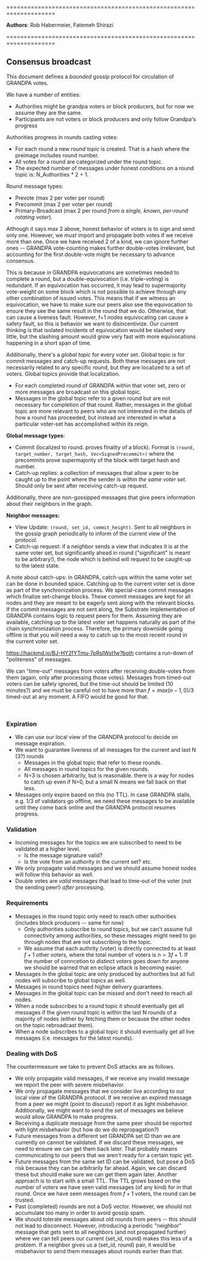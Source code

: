 ====================================================================

**Authors**: Rob Habermeier, Fatemeh Shirazi

====================================================================

## Consensus broadcast

This document defines a _bounded_ gossip protocol for circulation of GRANDPA votes.

We have a number of entities:

- Authorities might be grandpa voters or block producers, but for now we assume they are the same.
- Participants are not voters or block producers and only follow Grandpa's progress

Authorities progress in rounds casting votes:

- For each round a new _round topic_ is created. That is a hash where the preimage includes round number.
- All votes for a round are categorized under the round topic.
- The expected number of messages under honest conditions on a round topic is: N_Authorities * 2 + 1.

Round message types:
- Prevote (max 2 per voter per round)
- Precommit (max 2 per voter per round)
- Primary-Broadcast (max 2 per round _from a single, known, per-round rotating voter_).

Although it says max 2 above, honest behavior of voters is to sign and send only one. However, we _must_ import and propagate both votes if we receive more than one. Once we have received 2 of a kind, we can ignore further ones -- GRANDPA vote-counting makes further double-votes irrelevant, but accounting for the first double-vote might be necessary to advance consensus.

This is because in GRANDPA equivocations are sometimes needed to complete a round, but a double-equivocation (i.e. triple-voting) is redundant. If an equivocation has occurred, it may lead to supermajority vote-weight on some block which is not possible to achieve through any other combination of issued votes. This means that if we witness an equivocation, we have to make sure our peers also see the equivocation to ensure they see the same result in the round that we do. Otherwise, that can cause a liveness fault. However, f+1 nodes equivocating can cause a safety fault, so this is behavior we want to disincentivize. Our current thinking is that isolated incidents of equivocation would be slashed very little, but the slashing amount would grow very fast with more equivocations happening in a short span of time.

Additionally, there's a _global topic_ for every voter set. Global topic is for commit messages and catch-up requests. Both these messages are not necessarily related to any specific round, but they are localized to a set of voters. Global topics provide that localization.
- For each completed round of GRANDPA within that voter set, zero or more messages are broadcast on this global topic.
- Messages in the global topic refer to a given round but are not necessary for completion of that round. Rather, messages in the global topic are more relevant to peers who are not interested in the details of how a round has proceeded, but instead are interested in what a particular voter-set has accomplished within its reign.

**Global message types**:
- Commit (localized to round. proves finality of a block). Format is `(round, target_number, target_hash, Vec<SignedPrecommit>)` where the precommits prove supermajority of the block with target hash and number.
- Catch-up replies: a collection of messages that allow a peer to be caught up to the point where the sender is _within the same voter set_. Should only be sent after receiving catch-up request.

Additionally, there are non-gossipped messages that give peers information about their neighbors in the graph.

**Neighbor messages:**
  - View Update: `(round, set_id, commit_height)`. Sent to all neighbors in the gossip graph periodically to inform of the current view of the protocol.
  - Catch-up request: if a neighbor sends a view that indicates it is at the same voter set, but significantly ahead in round ("significant" is meant to be arbitrary!), the node which is behind will request to be caught-up to the latest state.

A note about catch-ups: in GRANDPA, catch-ups within the same voter set can be done in bounded space. Catching up to the current voter set is done as part of the synchronization process. We special-case commit messages which finalize set-change blocks. These commit messages are kept for all nodes and they are meant to be eagerly sent along with the relevant blocks. If the commit messages are not sent along, the Substrate implementation of GRANDPA contains logic to request peers for them. Assuming they are available, catching up to the latest voter set happens naturally as part of the chain synchronization process. Therefore, the primary downside going offline is that you will need a way to catch up to the most recent round in the current voter set.

https://hackmd.io/BJ-HY2fYTmu-7pRsIWst1w?both contains a run-down of "politeness" of messages.

We can "time-out" messages from voters after receiving double-votes from them (again, only after processing those votes). Messages from timed-out voters can be safely ignored, but the time-out should be limited (10 minutes?) and we must be careful not to have more than $f = max(n-1, 0)/3$ timed-out at any moment. A FIFO would be good for that.

<br/>


### Expiration

- We can use our local view of the GRANDPA protocol to decide on message expiration.
- We want to guarantee liveness of all messages for the current and last N (3?) rounds
	- Messages in the global topic that refer to these rounds.
	- All messages in round topics for the given rounds.
	- N=3 is chosen arbitrarily, but is reasonable. there is a way for nodes to catch up even if N=0, but a small N means we fall back on that less.
- Messages only expire based on this (no TTL). In case GRANDPA stalls, e.g. 1/3 of validators go offline, we need these messages to be available until they come back online and the GRANDPA protocol resumes progress.

### Validation

- Incoming messages for the topics we are subscribed to need to be validated at a higher level.
	- Is the message signature valid?
	- Is the vote from an authority in the current set? etc.
- We only propagate valid messages and we should assume honest nodes will follow this behavior as well.
- Double votes are _valid_ messages that lead to time-out of the voter (not the sending peer!) _after_ processing.

### Requirements

- Messages in the round topic only need to reach other authorities (includes block producers -- same for now)
  - Only authorities subscribe to round topics, but we can't assume full connectivity among authorities, so these messages might need to go through nodes that are not subscribing to the topic.
  - We assume that each authrity (voter) is directly connected to at least $f+1$ other voters, where the total number of voters is $n=3f+1$. If the number of conncetion to distinct voters goes down for anyone we should be warned that en eclipse attack is becoming easier.
- Messages in the global topic are only produced by authorities but all full nodes will subscribe to global topics as well.
- Messages in round topics need higher delivery guarantees.
- Messages in the global topic can be missed and don't need to reach all nodes.
- When a node subscribes to a round topic it should eventually get all messages if the given round topic is within the last N rounds of a majority of nodes (either by fetching them or because the other nodes on the topic rebroadcast them).
- When a node subscribes to a global topic it should eventually get all live messages (i.e. messages for the latest rounds).

### Dealing with DoS
The countermeasure we take to prevent DoS attacks are as follows.

- We only propagate valid messages, if we receive any invalid message we report the peer with severe misbehavior.
- We only propagate messages that we consider live according to our local view of the GRANDPA protocol. If we receive an expired message from a peer we might (point to discuss!) report it as light misbehavior. Additionally, we might want to send the set of messages we believe would allow GRANDPA to make progress.
- Receiving a duplicate message from the same peer should be reported with light misbehavior (but how do we do repropagation?)
- Future messages from a different set GRANDPA set ID than we are currently on cannot be validated. If we discard these messages, we need to ensure we can get them back later. That probably means communicating to our peers that we aren't ready for a certain topic yet.
- Future messages from the same set ID can be validated, but pose a DoS risk because they can be arbitrarily far ahead. Again, we can discard these but should make sure we can get them again later. Another approach is to start with a small TTL. The TTL grows based on the number of voters we have seen valid messages (of any kind) for in that round. Once we have seen messages from $f+1$ voters, the round can be trusted.
- Past (completed) rounds are not a DoS vector. However, we should not accumulate too many in order to avoid gossip spam.
- We should tolerate messages about old rounds from peers -- this should not lead to disconnect. However, introducing a periodic "neighbor" message that gets sent to all neighbors (and not propagated further) where we can tell peers our current (set_id, round) makes this less of a problem. If a neighbor gives us a (set_id, round) pair, it would be misbehavior to send them messages about rounds earlier than that.
